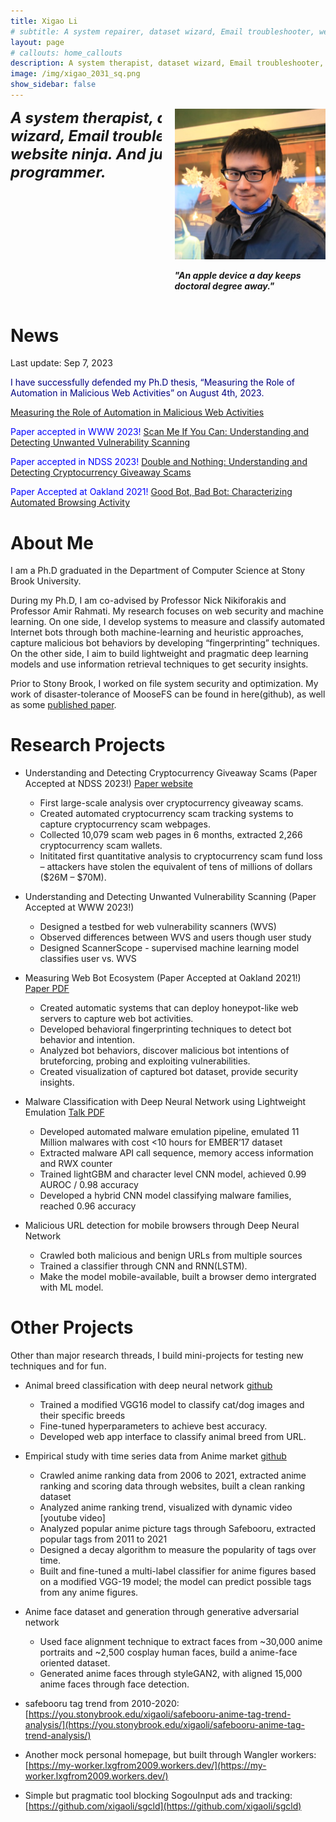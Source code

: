 ```yaml
---
title: Xigao Li
# subtitle: A system repairer, dataset wizard, Email troubleshooter, website ninja. probably a programmer. An apple a day keeps doctoral degree away.
layout: page
# callouts: home_callouts
description: A system therapist, dataset wizard, Email troubleshooter, website ninja. probably a programmer. An apple device a day keeps doctoral degree away.
image: /img/xigao_2031_sq.png
show_sidebar: false
---
```


<style>
  .text-wrapper {
    width: 400px;
    font-size: 24px;
    font-style: italic;
    font-weight: bold;
  }
  .image-quote {
    font-style: italic;
    font-weight: bold;
  }
</style>

<div class="columns">
  <div class="column is-6">
    <div class="text-wrapper">
      A system therapist, dataset wizard, Email troubleshooter, website ninja. And just maybe, a programmer. 
    <br>
    <br>
    </div>
  </div>
  <div class="column is-6">
    <img src="img/xigao_2031_sq.png" alt="Profile Image">
    <p class="image-quote">"An apple device a day keeps doctoral degree away."</p>
  </div>
</div>

# News
Last update: Sep 7, 2023

<span style="color:navy">I have successfully defended my Ph.D thesis, “Measuring the Role of Automation in Malicious Web Activities” on August 4th, 2023. </span>

[Measuring the Role of Automation in Malicious Web Activities](files/xigao-thesis-presentation-slides.pdf)

<span style="color:blue">Paper accepted in WWW 2023!</span> [Scan Me If You Can: Understanding and Detecting Unwanted Vulnerability Scanning](https://scan-me-if-you-can.github.io)

<span style="color:blue">Paper accepted in NDSS 2023!</span> [Double and Nothing: Understanding and Detecting Cryptocurrency Giveaway Scams](https://double-and-nothing.github.io/)

<span style="color:blue">Paper Accepted at Oakland 2021!</span> [Good Bot, Bad Bot: Characterizing Automated Browsing Activity](https://you.stonybrook.edu/xigaoli/files/2021/04/goodbotbadbot_oakland2021.pdf)


# About Me

I am a Ph.D graduated in the Department of Computer Science at Stony Brook University.

During my Ph.D, I am co-advised by Professor Nick Nikiforakis and Professor Amir Rahmati. My research focuses on web security and machine learning. On one side, I develop systems to measure and classify automated Internet bots through both machine-learning and heuristic approaches, capture malicious bot behaviors by developing “fingerprinting” techniques. On the other side, I aim to build lightweight and pragmatic deep learning models and use information retrieval techniques to get security insights.

Prior to Stony Brook, I worked on file system security and optimization. My work of disaster-tolerance of MooseFS can be found in here(github), as well as some [published paper](https://link.springer.com/article/10.1007/s11227-016-1902-9).

# Research Projects

* Understanding and Detecting Cryptocurrency Giveaway Scams (Paper Accepted at NDSS 2023!) [Paper website](https://double-and-nothing.github.io/)

  - First large-scale analysis over cryptocurrency giveaway scams.
  - Created automated cryptocurrency scam tracking systems to capture cryptocurrency scam webpages.
  - Collected 10,079 scam web pages in 6 months, extracted 2,266 cryptocurrency scam wallets.
  - Inititated first quantitative analysis to cryptocurrency scam fund loss – attackers have stolen the equivalent of tens of millions of dollars ($26M – $70M).

* Understanding and Detecting Unwanted Vulnerability Scanning (Paper Accepted at WWW 2023!)
  - Designed a testbed for web vulnerability scanners (WVS)
  - Observed differences between WVS and users though user study
  - Designed ScannerScope - supervised machine learning model classifies user vs. WVS

* Measuring Web Bot Ecosystem (Paper Accepted at Oakland 2021!) [Paper PDF](https://you.stonybrook.edu/xigaoli/files/2021/04/goodbotbadbot_oakland2021.pdf)

  - Created automatic systems that can deploy honeypot-like web servers to capture web bot activities.
  - Developed behavioral fingerprinting techniques to detect bot behavior and intention.
  - Analyzed bot behaviors, discover malicious bot intentions of bruteforcing, probing and exploiting vulnerabilities.
  - Created visualization of captured bot dataset, provide security insights.

* Malware Classification with Deep Neural Network using Lightweight Emulation [Talk PDF](https://www.camlis.org/s/camlis_2021_li.pdf)

  - Developed automated malware emulation pipeline, emulated 11 Million malwares with cost <10 hours for EMBER’17 dataset
  - Extracted malware API call sequence, memory access information and RWX counter
  - Trained lightGBM and character level CNN model, achieved 0.99 AUROC / 0.98 accuracy
  - Developed a hybrid CNN model classifying malware families, reached 0.96 accuracy

* Malicious URL detection for mobile browsers through Deep Neural Network 

  - Crawled both malicious and benign URLs from multiple sources
  - Trained a classifier through CNN and RNN(LSTM).
  - Make the model mobile-available, built a browser demo intergrated with ML model.


# Other Projects

Other than major research threads, I build mini-projects for testing new techniques and for fun.

* Animal breed classification with deep neural network [github](https://github.com/xigaoli/animal-breed-classification)

  - Trained a modified VGG16 model to classify cat/dog images and their specific breeds
  - Fine-tuned hyperparameters to achieve best accuracy.
  - Developed web app interface to classify animal breed from URL.

* Empirical study with time series data from Anime market [github](https://github.com/xigaoli/anime-ranking-trends)

  - Crawled anime ranking data from 2006 to 2021, extracted anime ranking and scoring data through websites, built a clean ranking dataset
  - Analyzed anime ranking trend, visualized with dynamic video [youtube video]
  - Analyzed popular anime picture tags through Safebooru, extracted popular tags from 2011 to 2021
  - Designed a decay algorithm to measure the popularity of tags over time.
  - Built and fine-tuned a multi-label classifier for anime figures based on a modified VGG-19 model; the model can predict possible tags from any anime figures.

* Anime face dataset and generation through generative adversarial network

  - Used face alignment technique to extract faces from ~30,000 anime portraits and ~2,500 cosplay human faces, build a anime-face oriented dataset.
  - Generated anime faces through styleGAN2, with aligned 15,000 anime faces through face detection.


* safebooru tag trend from 2010-2020:
 [https://you.stonybrook.edu/xigaoli/safebooru-anime-tag-trend-analysis/](https://you.stonybrook.edu/xigaoli/safebooru-anime-tag-trend-analysis/)
* Another mock personal homepage, but built through Wangler workers:
[https://my-worker.lxgfrom2009.workers.dev/](https://my-worker.lxgfrom2009.workers.dev/)
* Simple but pragmatic tool blocking SogouInput ads and tracking:
[https://github.com/xigaoli/sgcld](https://github.com/xigaoli/sgcld)

[NA]: #